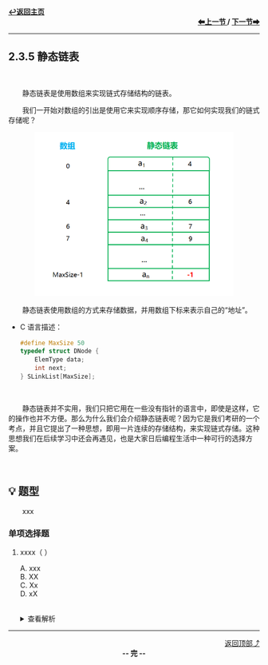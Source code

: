 <a name="top"></a>
<div align="left">
    <a href="/README.md"><b>↩返回主页</b></a>
</div>
<div align="right">
    <b>
    <a href="2.3.4%20循环链表.md">⬅上一节 </a>
    /
    <a href="2.3.6%20顺序表和链表的比较.md"> 下一节➡</a>
    </b>
</div>
<hr>

## 2.3.5 静态链表

<br>

&emsp;&emsp;静态链表是使用数组来实现链式存储结构的链表。

&emsp;&emsp;我们一开始对数组的引出是使用它来实现顺序存储，那它如何实现我们的链式存储呢？

<div align="center">
    <img src="/pics/2/2.3.5(1).png" width=400>
</div>

&emsp;&emsp;静态链表使用数组的方式来存储数据，并用数组下标来表示自己的“地址”。

+ C 语言描述：

    ```c
    #define MaxSize 50
    typedef struct DNode {
        ElemType data;
        int next;
    } SLinkList[MaxSize];
    ```

<br>

&emsp;&emsp;静态链表并不实用，我们只把它用在一些没有指针的语言中，即使是这样，它的操作也并不方便。那么为什么我们会介绍静态链表呢？因为它是我们考研的一个考点，并且它提出了一种思想，即用一片连续的存储结构，来实现链式存储。这种思想我们在后续学习中还会再遇见，也是大家日后编程生活中一种可行的选择方案。

<br>

## 💡 题型

&emsp;&emsp;xxx

### 单项选择题

1. xxxx（ ）

    A. xxx<br>
    B. XX<br>
    C. Xx<br>
    D. xX<br><br>
    <details>
    <summary>查看解析</summary>
    <p>答案：x</p>
    </details>

<hr>

<div align="right">
    <a href="#top">返回顶部⤴</a>
</div>

<div align="center">
    <b>-- 完 --</b>
</div>